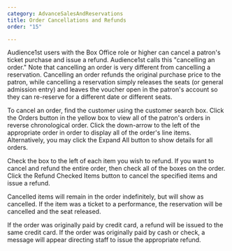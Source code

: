 ```yaml
---
category: AdvanceSalesAndReservations
title: Order Cancellations and Refunds
order: "15"

---
```

Audience1st users with the Box Office role or higher can cancel a patron's ticket purchase and issue a refund. Audience1st calls this "cancelling an order." Note that cancelling an order is very different from cancelling a reservation. Cancelling an order refunds the original purchase price to the patron, while cancelling a reservation simply releases the seats (or general admission entry) and leaves the voucher open in the patron's account so they can re-reserve for a different date or different seats.

To cancel an order, find the customer using the customer search box. Click the Orders button in the yellow box to view all of the patron's orders in reverse chronological order. Click the down-arrow to the left of the appropriate order in order to display all of the order's line items. Alternatively, you may click the Expand All button to show details for all orders.

Check the box to the left of each item you wish to refund. If you want to cancel and refund the entire order, then check all of the boxes on the order. Click the Refund Checked Items button to cancel the specified items and issue a refund.

Cancelled items will remain in the order indefinitely, but will show as cancelled. If the item was a ticket to a performance, the reservation will be cancelled and the seat released.

If the order was originally paid by credit card, a refund will be issued to the same credit card. If the order was originally paid by cash or check, a message will appear directing staff to issue the appropriate refund.